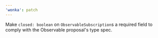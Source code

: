 ```yaml
---
'wonka': patch
---
```


Make `closed: boolean` on `ObservableSubscription`s a required field to comply with the Observable proposal's type spec.

